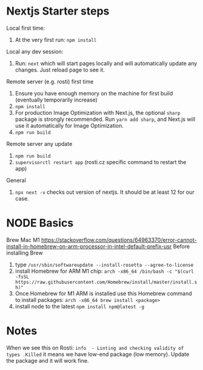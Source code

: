 # Nextjs Starter steps

Local first time:
1) At the very first run: `npm install`

Local any dev session:
1) Run: `next` which will start pages locally and will automatically update any changes. Just reload page to see it.


Remote server (e.g. rosti) first time
1) Ensure you have enough memory on the machine for first build (eventually temporarily increase)
2) `npm install`
3) For production Image Optimization with Next.js, the optional `sharp` package is strongly recommended. Run `yarn add sharp`, and Next.js will use it automatically for Image Optimization.
4) `npm run build`

Remote server any update
1) `npm run build`
2) `supervisorctl restart app`  (rosti.cz specific command to restart the app)


General
1) `npx next -v` checks out version of nextjs. It should be at least 12 for our case.


# NODE Basics
Brew Mac M1
https://stackoverflow.com/questions/64963370/error-cannot-install-in-homebrew-on-arm-processor-in-intel-default-prefix-usr
Before installing Brew
1) type `/usr/sbin/softwareupdate --install-rosetta --agree-to-license`
2) install Homebrew for ARM M1 chip:  `arch -x86_64 /bin/bash -c "$(curl -fsSL https://raw.githubusercontent.com/Homebrew/install/master/install.sh)"`
3) Once Homebrew for M1 ARM is installed use this Homebrew command to install packages: `arch -x86_64 brew install <package>`
4) install node to the latest `npm install npm@latest -g`


# Notes
When we see this on Rosti: `info  - Linting and checking validity of types .Killed` it means we have low-end package (low memory). Update the package and it will work fine.

